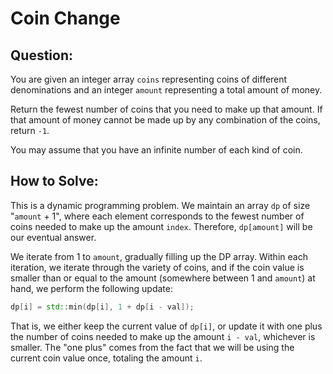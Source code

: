 # Coin Change

## Question:
You are given an integer array `coins` representing coins of different
denominations and an integer `amount` representing a total amount of
money.

Return the fewest number of coins that you need to make up that
amount. If that amount of money cannot be made up by any combination
of the coins, return `-1`.

You may assume that you have an infinite number of each kind of coin.

## How to Solve:

This is a dynamic programming problem. We maintain an array `dp` of
size "`amount` + 1", where each element corresponds to the fewest
number of coins needed to make up the amount `index`. Therefore,
`dp[amount]` will be our eventual answer.

We iterate from 1 to `amount`, gradually filling up the DP
array. Within each iteration, we iterate through the variety of coins,
and if the coin value is smaller than or equal to the amount
(somewhere between 1 and `amount`) at hand, we perform the following
update:

```cpp
dp[i] = std::min(dp[i], 1 + dp[i - val]);
```
That is, we either keep the current value of `dp[i]`, or update it
with one plus the number of coins needed to make up the amount `i -
val`, whichever is smaller. The "one plus" comes from the fact that we will be using the current coin value once, totaling the amount `i`.

